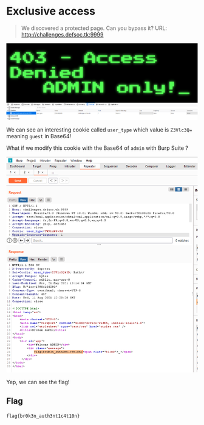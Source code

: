 # Exclusive access

> We discovered a protected page. Can you bypass it? URL: http://challenges.defsoc.tk:9999

![image-20210811143032581](img/image-20210811143032581.png)

We can see an interesting cookie called `user_type` which value is `Z3Vlc3Q=` meaning `guest` in Base64!

What if we modify this cookie with the Base64 of `admin` with Burp Suite ?

![image-20210811143246765](img/image-20210811143246765.png)

Yep, we can see the flag!

## Flag

```
flag{br0k3n_auth3nt1c4t10n}
```

